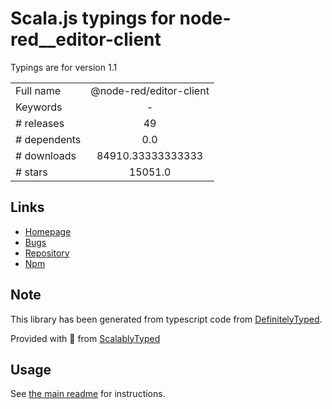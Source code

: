 
# Scala.js typings for node-red__editor-client

Typings are for version 1.1



|                    |                 |
| ------------------ | :-------------: |
| Full name          | @node-red/editor-client |
| Keywords           | - |
| # releases         | 49 |
| # dependents       | 0.0 |
| # downloads        | 84910.33333333333 |
| # stars            | 15051.0 |

## Links
- [Homepage](https://github.com/node-red/node-red#readme)
- [Bugs](https://github.com/node-red/node-red/issues)
- [Repository](https://github.com/node-red/node-red)
- [Npm](https://www.npmjs.com/package/%40node-red%2Feditor-client)
    


## Note
This library has been generated from typescript code from [DefinitelyTyped](https://definitelytyped.org).

Provided with :purple_heart: from [ScalablyTyped](https://github.com/oyvindberg/ScalablyTyped)

## Usage
See [the main readme](../../readme.md) for instructions.


